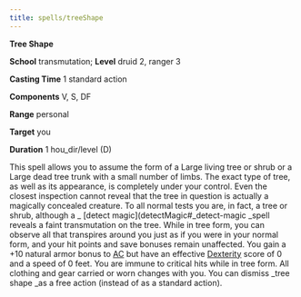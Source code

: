 ```yaml
---
title: spells/treeShape
---
```

 **Tree Shape**

**School** transmutation; **Level** druid 2, ranger 3

**Casting Time** 1 standard action

**Components** V, S, DF

**Range** personal

**Target** you

**Duration** 1 hou_dir/level (D)

This spell allows you to assume the form of a Large living tree or shrub or a Large dead tree trunk with a small number of limbs. The exact type of tree, as well as its appearance, is completely under your control. Even the closest inspection cannot reveal that the tree in question is actually a magically concealed creature. To all normal tests you are, in fact, a tree or shrub, although a _ [detect magic](detectMagic#_detect-magic _spell reveals a faint transmutation on the tree. While in tree form, you can observe all that transpires around you just as if you were in your normal form, and your hit points and save bonuses remain unaffected. You gain a +10 natural armor bonus to [AC](../combat#_armor-class) but have an effective [Dexterity](../gettingStarted#_dexterity) score of 0 and a speed of 0 feet. You are immune to critical hits while in tree form. All clothing and gear carried or worn changes with you. You can dismiss _tree shape _as a free action (instead of as a standard action).

